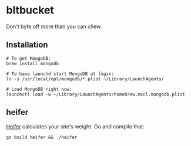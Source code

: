 bltbucket
=========
Don't byte off more than you can chew.


Installation
------------

    # To get MongoDB:
    brew install mongodb

    # To have launchd start MongoDB at login:
    ln -s /usr/local/opt/mongodb/*.plist ~/Library/LaunchAgents/

    # Load MongoDB right now:
    launchctl load -w ~/Library/LaunchAgents/homebrew.mxcl.mongodb.plist


heifer
------
[Heifer](https://github.com/potch/heifer) calculates your site's weight. Go and compile that:

    go build heifer && ./heifer
